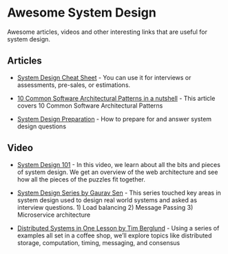 
# Awesome System Design

Awesome articles, videos and other interesting links that are useful for system design.

Articles
----------------------

- [System Design Cheat Sheet](https://medium.com/@nvashanin/system-design-cheat-sheet-762810f95fb6) - You can use it for interviews or assessments, pre-sales, or estimations.

- [10 Common Software Architectural Patterns in a nutshell](https://towardsdatascience.com/10-common-software-architectural-patterns-in-a-nutshell-a0b47a1e9013) - This article covers 10 Common Software Architectural Patterns

- [System Design Preparation](https://github.com/shashank88/system_design) - How to prepare for and answer system design questions


Video
----------------------

- [System Design 101](https://www.youtube.com/watch?v=Y-Gl4HEyeUQ) - In this video, we learn about all the bits and pieces of system design. We get an overview of the web architecture and see how all the pieces of the puzzles fit together.

- [System Design Series by Gaurav Sen](https://www.youtube.com/playlist?list=PLMCXHnjXnTnvo6alSjVkgxV-VH6EPyvoX) - This series touched key areas in system design used to design real world systems and asked as interview questions. 1) Load balancing 2) Message Passing 3) Microservice architecture

- [Distributed Systems in One Lesson by Tim Berglund](https://www.youtube.com/watch?v=Y6Ev8GIlbxc) - Using a series of examples all set in a coffee shop, we’ll explore topics like distributed storage, computation, timing, messaging, and consensus
